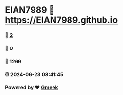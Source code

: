 # EIAN7989 :link: https://EIAN7989.github.io 
### :page_facing_up: [2](https://EIAN7989.github.io/tag.html) 
### :speech_balloon: 0 
### :hibiscus: 1269 
### :alarm_clock: 2024-06-23 08:41:45 
### Powered by :heart: [Gmeek](https://github.com/Meekdai/Gmeek)
